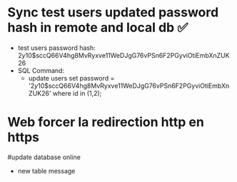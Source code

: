 # Sync test users updated password hash in remote and local db ✅
- test users password hash: $2y$10$sccQ66V4hg8MvRyxve11WeDJgG76vPSn6F2PGyviOtiEmbXnZUK26
- SQL Command: 
    * update users set password = '$2y$10$sccQ66V4hg8MvRyxve11WeDJgG76vPSn6F2PGyviOtiEmbXnZUK26' where id in (1,2);

# Web forcer la redirection http en https

#update database online
- new table message
